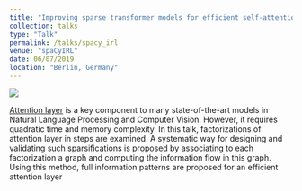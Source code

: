 ```yaml
---
title: "Improving sparse transformer models for efficient self-attention"
collection: talks
type: "Talk"
permalink: /talks/spacy_irl
venue: "spaCyIRL"
date: 06/07/2019
location: "Berlin, Germany"
---
```


[![](http://img.youtube.com/vi/KwKr_e7xBQ4/0.jpg)](http://www.youtube.com/watch?v=KwKr_e7xBQ4 "spacy irl")


[Attention layer](https://arxiv.org/abs/1706.03762) is a key component to many state-of-the-art models in Natural Language Processing and Computer Vision. However, it requires quadratic time and memory complexity.
In this talk, factorizations of attention layer in steps are examined. A systematic way for designing and validating such sparsifications is proposed by associating to each factorization a graph and computing the information flow in this graph. Using this method, full information patterns are proposed for an efficient attention layer
